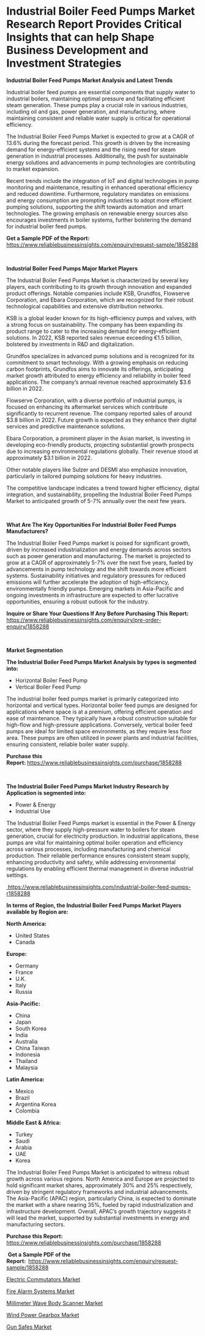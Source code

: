 <p><h1>Industrial Boiler Feed Pumps Market Research Report Provides Critical Insights that can help Shape Business Development and Investment Strategies</h1></p><p><strong>Industrial Boiler Feed Pumps Market Analysis and Latest Trends</strong></p>
<p><p>Industrial boiler feed pumps are essential components that supply water to industrial boilers, maintaining optimal pressure and facilitating efficient steam generation. These pumps play a crucial role in various industries, including oil and gas, power generation, and manufacturing, where maintaining consistent and reliable water supply is critical for operational efficiency.</p><p>The Industrial Boiler Feed Pumps Market is expected to grow at a CAGR of 13.6% during the forecast period. This growth is driven by the increasing demand for energy-efficient systems and the rising need for steam generation in industrial processes. Additionally, the push for sustainable energy solutions and advancements in pump technologies are contributing to market expansion. </p><p>Recent trends include the integration of IoT and digital technologies in pump monitoring and maintenance, resulting in enhanced operational efficiency and reduced downtime. Furthermore, regulatory mandates on emissions and energy consumption are prompting industries to adopt more efficient pumping solutions, supporting the shift towards automation and smart technologies. The growing emphasis on renewable energy sources also encourages investments in boiler systems, further bolstering the demand for industrial boiler feed pumps.</p></p>
<p><strong>Get a Sample PDF of the Report:&nbsp;</strong> <a href="https://www.reliablebusinessinsights.com/enquiry/request-sample/1858288?utm_campaign=1837&utm_medium=2&utm_source=Github&utm_content=ia&utm_term=11042025&utm_id=industrial-boiler-feed-pumps">https://www.reliablebusinessinsights.com/enquiry/request-sample/1858288</a></p>
<p>&nbsp;</p>
<p><strong>Industrial Boiler Feed Pumps Major Market Players</strong></p>
<p><p>The Industrial Boiler Feed Pumps Market is characterized by several key players, each contributing to its growth through innovation and expanded product offerings. Notable companies include KSB, Grundfos, Flowserve Corporation, and Ebara Corporation, which are recognized for their robust technological capabilities and extensive distribution networks.</p><p>KSB is a global leader known for its high-efficiency pumps and valves, with a strong focus on sustainability. The company has been expanding its product range to cater to the increasing demand for energy-efficient solutions. In 2022, KSB reported sales revenue exceeding €1.5 billion, bolstered by investments in R&D and digitalization.</p><p>Grundfos specializes in advanced pump solutions and is recognized for its commitment to smart technology. With a growing emphasis on reducing carbon footprints, Grundfos aims to innovate its offerings, anticipating market growth attributed to energy efficiency and reliability in boiler feed applications. The company’s annual revenue reached approximately $3.6 billion in 2022.</p><p>Flowserve Corporation, with a diverse portfolio of industrial pumps, is focused on enhancing its aftermarket services which contribute significantly to recurrent revenue. The company reported sales of around $3.8 billion in 2022. Future growth is expected as they enhance their digital services and predictive maintenance solutions.</p><p>Ebara Corporation, a prominent player in the Asian market, is investing in developing eco-friendly products, projecting substantial growth prospects due to increasing environmental regulations globally. Their revenue stood at approximately $3.1 billion in 2022.</p><p>Other notable players like Sulzer and DESMI also emphasize innovation, particularly in tailored pumping solutions for heavy industries. </p><p>The competitive landscape indicates a trend toward higher efficiency, digital integration, and sustainability, propelling the Industrial Boiler Feed Pumps Market to anticipated growth of 5-7% annually over the next few years.</p></p>
<p>&nbsp;</p>
<p><strong>What Are The Key Opportunities For Industrial Boiler Feed Pumps Manufacturers?</strong></p>
<p><p>The Industrial Boiler Feed Pumps market is poised for significant growth, driven by increased industrialization and energy demands across sectors such as power generation and manufacturing. The market is projected to grow at a CAGR of approximately 5-7% over the next five years, fueled by advancements in pump technology and the shift towards more efficient systems. Sustainability initiatives and regulatory pressures for reduced emissions will further accelerate the adoption of high-efficiency, environmentally friendly pumps. Emerging markets in Asia-Pacific and ongoing investments in infrastructure are expected to offer lucrative opportunities, ensuring a robust outlook for the industry.</p></p>
<p><strong>Inquire or Share Your Questions If Any Before Purchasing This Report:</strong> <a href="https://www.reliablebusinessinsights.com/enquiry/pre-order-enquiry/1858288?utm_campaign=1837&utm_medium=2&utm_source=Github&utm_content=ia&utm_term=11042025&utm_id=industrial-boiler-feed-pumps">https://www.reliablebusinessinsights.com/enquiry/pre-order-enquiry/1858288</a></p>
<p>&nbsp;</p>
<p><strong>Market Segmentation</strong></p>
<p><strong>The Industrial Boiler Feed Pumps Market Analysis by types is segmented into:</strong></p>
<p><ul><li>Horizontal Boiler Feed Pump</li><li>Vertical Boiler Feed Pump</li></ul></p>
<p><p>The industrial boiler feed pumps market is primarily categorized into horizontal and vertical types. Horizontal boiler feed pumps are designed for applications where space is at a premium, offering efficient operation and ease of maintenance. They typically have a robust construction suitable for high-flow and high-pressure applications. Conversely, vertical boiler feed pumps are ideal for limited space environments, as they require less floor area. These pumps are often utilized in power plants and industrial facilities, ensuring consistent, reliable boiler water supply.</p></p>
<p><strong>Purchase this Report:&nbsp;</strong><a href="https://www.reliablebusinessinsights.com/purchase/1858288?utm_campaign=1837&utm_medium=2&utm_source=Github&utm_content=ia&utm_term=11042025&utm_id=industrial-boiler-feed-pumps">https://www.reliablebusinessinsights.com/purchase/1858288</a></p>
<p>&nbsp;</p>
<p><strong>The Industrial Boiler Feed Pumps Market Industry Research by Application is segmented into:</strong></p>
<p><ul><li>Power & Energy</li><li>Industrial Use</li></ul></p>
<p><p>The Industrial Boiler Feed Pumps market is essential in the Power & Energy sector, where they supply high-pressure water to boilers for steam generation, crucial for electricity production. In industrial applications, these pumps are vital for maintaining optimal boiler operation and efficiency across various processes, including manufacturing and chemical production. Their reliable performance ensures consistent steam supply, enhancing productivity and safety, while addressing environmental regulations by enabling efficient thermal management in diverse industrial settings.</p></p>
<p><a href="https://www.reliablebusinessinsights.com/industrial-boiler-feed-pumps-r1858288?utm_campaign=1837&utm_medium=2&utm_source=Github&utm_content=ia&utm_term=11042025&utm_id=industrial-boiler-feed-pumps">&nbsp;https://www.reliablebusinessinsights.com/industrial-boiler-feed-pumps-r1858288</a></p>
<p><strong>In terms of Region, the Industrial Boiler Feed Pumps Market Players available by Region are:</strong></p>
<p>
    <p> <strong> North America: </strong>
        <ul>
            <li>United States</li>
            <li>Canada</li>
        </ul>
        </p> 
    <p> <strong> Europe: </strong>
        <ul>
            <li>Germany</li>
            <li>France</li>
            <li>U.K.</li>
            <li>Italy</li>
            <li>Russia</li>
        </ul>
        </p> 
    <p> <strong> Asia-Pacific: </strong>
        <ul>
            <li>China</li>
            <li>Japan</li>
            <li>South Korea</li>
            <li>India</li>
            <li>Australia</li>
            <li>China Taiwan</li>
            <li>Indonesia</li>
            <li>Thailand</li>
            <li>Malaysia</li>
        </ul>
        </p> 
    <p> <strong> Latin America: </strong>
        <ul>
            <li>Mexico</li>
            <li>Brazil</li>
            <li>Argentina Korea</li>
            <li>Colombia</li>
        </ul>
        </p> 
    <p> <strong> Middle East & Africa: </strong>
        <ul>
            <li>Turkey</li>
            <li>Saudi</li>
            <li>Arabia</li>
            <li>UAE</li>
            <li>Korea</li>
        </ul>
    </p>
    </p>
<p><p>The Industrial Boiler Feed Pumps Market is anticipated to witness robust growth across various regions. North America and Europe are projected to hold significant market shares, approximately 30% and 25% respectively, driven by stringent regulatory frameworks and industrial advancements. The Asia-Pacific (APAC) region, particularly China, is expected to dominate the market with a share nearing 35%, fueled by rapid industrialization and infrastructure development. Overall, APAC’s growth trajectory suggests it will lead the market, supported by substantial investments in energy and manufacturing sectors.</p></p>
<p><strong>Purchase this Report: </strong><a href="https://www.reliablebusinessinsights.com/purchase/1858288?utm_campaign=1837&utm_medium=2&utm_source=Github&utm_content=ia&utm_term=11042025&utm_id=industrial-boiler-feed-pumps">https://www.reliablebusinessinsights.com/purchase/1858288</a></p>
<p>&nbsp;<strong>Get a Sample PDF of the Report:&nbsp;&nbsp;</strong><a href="https://www.reliablebusinessinsights.com/enquiry/request-sample/1858288?utm_campaign=1837&utm_medium=2&utm_source=Github&utm_content=ia&utm_term=11042025&utm_id=industrial-boiler-feed-pumps">https://www.reliablebusinessinsights.com/enquiry/request-sample/1858288</a></p>
<p><strong></strong></p>
<p><p><a href="https://github.com/drissahrouk/Market-Research-Report-List-1/blob/main/electric-commutators-market.md?utm_campaign=1837&utm_medium=2&utm_source=Github&utm_content=ia&utm_term=11042025&utm_id=industrial-boiler-feed-pumps">Electric Commutators Market</a></p><p><a href="https://github.com/kemauteve/Market-Research-Report-List-1/blob/main/fire-alarm-systems-market.md?utm_campaign=1837&utm_medium=2&utm_source=Github&utm_content=ia&utm_term=11042025&utm_id=industrial-boiler-feed-pumps">Fire Alarm Systems Market</a></p><p><a href="https://github.com/habyoneub/Market-Research-Report-List-1/blob/main/millimeter-wave-body-scanner-market.md?utm_campaign=1837&utm_medium=2&utm_source=Github&utm_content=ia&utm_term=11042025&utm_id=industrial-boiler-feed-pumps">Millimeter Wave Body Scanner Market</a></p><p><a href="https://github.com/haklagjbj/Market-Research-Report-List-1/blob/main/wind-power-gearbox-market.md?utm_campaign=1837&utm_medium=2&utm_source=Github&utm_content=ia&utm_term=11042025&utm_id=industrial-boiler-feed-pumps">Wind Power Gearbox Market</a></p><p><a href="https://github.com/nxauwedaroui2/Market-Research-Report-List-1/blob/main/gun-safes-market.md?utm_campaign=1837&utm_medium=2&utm_source=Github&utm_content=ia&utm_term=11042025&utm_id=industrial-boiler-feed-pumps">Gun Safes Market</a></p></p>